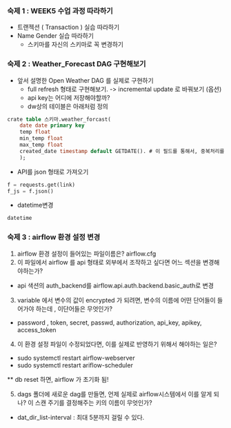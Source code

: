 
### 숙제 1  : WEEK5 수업 과정 따라하기
- 트랜젝션 ( Transaction ) 실습 따라하기
- Name Gender 실습 따라하기
  - 스키마를 자신의 스키마로 꼭 변경하기
  
  
### 숙제 2 : Weather_Forecast DAG 구현해보기 
- 앞서 설명한 Open Weather DAG 를 실제로 구현하기
   - full refresh 형태로 구현해보기. -> incremental update 로 바꿔보기 (옵션)
   - api key는 어디에 저장해야할까?
   - dw상의 테이블은 아래처럼 정의


```sql
crate table 스키마.weather_forcast(
    date date primary key
    temp float
    min_temp float
    max_temp float
    created_date timestamp default GETDATE(). # 이 필드를 통해서, 중복처리를 해줄것 
    );
```

- API를 json 형태로 가져오기

```python
f = requests.get(link)
f_js = f.json()
```

- datetime변경
```python
datetime
```

 ### 숙제 3 : airflow 환경 설정 변경
 1. airflow 환경 설정이 들어있는 파일이름은? airflow.cfg
 2. 이 파일에서 airflow 를 api 형태로 외부에서 조작하고 싶다면 어느 섹션을 변경해야하는가?
   - api 색션의 auth_backend를 airflow.api.auth.backend.basic_auth로 변경
 3. variable 에서 변수의 값이 encrypted 가 되려면, 변수의 이름에 어떤 단어들이 들어가야 하는데 , 이단어들은 무엇인가?
   - password , token, secret, passwd, authorization, api_key, apikey, access_token
 4. 이 환경 설정 파일이 수정되었다면, 이를 실제로 반영하기 위해서 해야하는 일은?
   - sudo systemctl restart airflow-webserver
   - sudo systemctl restart ariflow-scheduler

** db reset 하면, airflow 가 초기화 됨!


 5. dags 폴더에 새로운 dag를 만들면, 언제 실제로 airflow시스템에서 이를 알게 되나? 이 스캔 주기를 결정해주는 키의 이름이 무엇인가?
  - dat_dir_list-interval : 최대 5분까지 걸릴 수 있다. 
 
